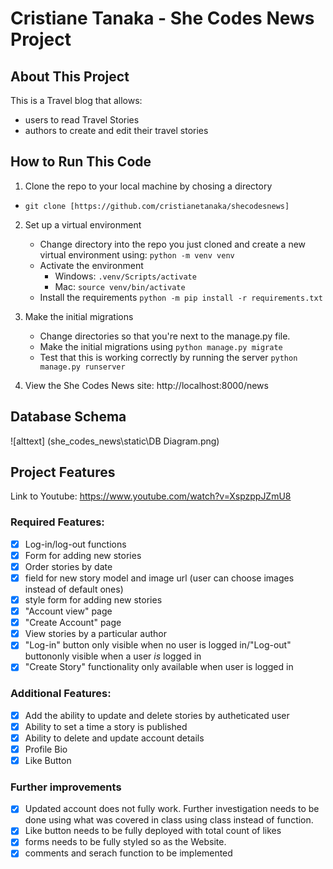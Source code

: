 
# Cristiane Tanaka - She Codes News Project

## About This Project
This is a Travel blog that allows: 
 - users to read Travel Stories
 - authors to create and edit their travel stories

## How to Run This Code
1. Clone the repo to your local machine by chosing a directory

 * `git clone [https://github.com/cristianetanaka/shecodesnews]`

2. Set up a virtual environment 
    - Change directory into the repo you just cloned and create a new virtual environment using: 
    `python -m venv venv`
    - Activate the environment
        - Windows: `.venv/Scripts/activate`
        - Mac: `source venv/bin/activate`
    - Install the requirements
        `python -m pip install -r requirements.txt`
3. Make the initial migrations
    - Change directories so that you're next to the manage.py file. 
    - Make the initial migrations using `python manage.py migrate`
    - Test that this is working correctly by running the server `python manage.py runserver`

4. View the She Codes News site: http://localhost:8000/news

## Database Schema
![alttext] (she_codes_news\static\DB Diagram.png)


## Project Features
Link to Youtube: https://www.youtube.com/watch?v=XspzppJZmU8

### Required Features:
- [X] Log-in/log-out functions
- [X] Form for adding new stories
- [X] Order stories by date
- [X] field for new story model and image url (user can choose images instead of default ones)
- [X] style form for adding new stories  
- [X] "Account view" page
- [X] "Create Account" page
- [X] View stories by a particular author
- [X] "Log-in" button only visible when no user is logged in/"Log-out" buttononly visible when a user *is* logged in
- [X] "Create Story" functionality only available when user is logged in

### Additional Features:
- [X] Add the ability to update and delete stories by autheticated user 
- [X] Ability to set a time a story is published
- [X] Ability to delete and update account details
- [X] Profile Bio
- [X] Like Button

### Further improvements
- [X] Updated account does not fully work. Further investigation needs to be done using what was covered in class using class instead of function.
- [X] Like button needs to be fully deployed with total count of likes
- [X] forms needs to be fully styled so as the Website.
- [X] comments and serach function to be implemented